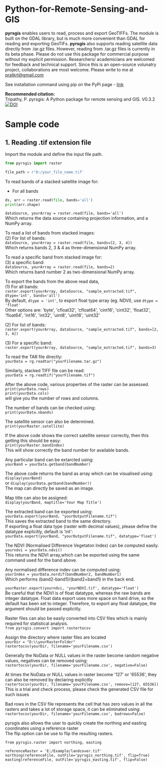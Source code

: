 # Python-for-Remote-Sensing-and-GIS
**pyrsgis** enables users to read, process and export GeoTIFFs. The module is built on the GDAL library, but is much more convenient than GDAL for reading and exporting GeoTIFs. **pyrsgis** also supports reading satellite data directly from .tar.gz files. However, reading from .tar.gz files is currently in its beta phase. Please do not use this package for commercial purpose without my explicit permission. Researchers/ academicians are welcomed for feedback and technical support. Since this is an open-source volunatry project, collaborations are most welcome. Please write to me at [pratkrt@gmail.com](mailto:pratkrt@gmail.com)


See installation command using pip on the PyPi page - [link](https://pypi.org/project/pyrsgis/)<br/>

**Recommended citation:**<br/>
Tripathy, P. pyrsgis: A Python package for remote sensing and GIS. V0.3.2 [![DOI](https://zenodo.org/badge/DOI/10.5281/zenodo.3470674.svg)](https://doi.org/10.5281/zenodo.3470674)

# Sample code
## 1. Reading .tif extension file
Import the module and define the input file path.<br/>
```Python
from pyrsgis import raster

file_path = r'D:/your_file_name.tif'
```
To read bands of a stacked satellite image for:<br>
* For all bands<br/>
```Python
ds, arr = raster.read(file, bands='all')
print(arr.shape)
```
`dataSource, yourArray = raster.read(file, bands='all')`<br/>
Which returns the data source containing projection information, and a NumPy array.<br/>

To read a list of bands from stacked images:<br/>
(2) For list of bands:<br/>
`dataSource, yourArray = raster.read(file, bands=[2, 3, 4])`<br/>
Which returns bands 2, 3 & 4 as three-dimensional NumPy array.<br/>

To read a specific band from stacked image for:<br/>
(3) a specific band:<br/>
`dataSource, yourArray = raster.read(file, bands=2)`<br/>
Which returns band number 2 as two-dimensional NumPy array.<br/>

To export the bands from the above read data,<br/>
(1) For all bands:<br/>
`raster.export(yourArray, dataSource, "sample_extracted.tif", dtype='int', bands='all')`<br/>
By default, `dtype = 'int'`, to export float type array (eg. NDVI), use `dtype = 'float'`<br/>
Other options are: 'byte', 'cfloat32', 'cfloat64', 'cint16', 'cint32', 'float32', 'float64', 'int16', 'int32', 'uint8', 'uint16', 'uint32'

(2) For list of bands:<br/>
`raster.export(yourArray, dataSource, "sample_extracted.tif", bands=[2, 3, 4])`<br/>

(3) For a specific band:<br/>
`raster.export(yourArray, dataSource, "sample_extracted.tif", bands=3)`<br/>


To read the TAR file directly:<br/>
`yourData = rg.readtar("yourFilename.tar.gz")`<br/>

Similarly, stacked TIFF file can be read:<br/>
`yourData = rg.readtif("yourFilename.tif")`<br/>

After the above code, various properties of the raster can be assessed.<br/>
`print(yourData.rows)`<br/>
`print(yourData.cols)`<br/>
will give you the number of rows and columns.<br/>

The number of bands can be checked using:<br/>
`print(yourData.nbands)`<br/>

The satellite sensor can also be determined.<br/>
`print(yourRaster.satellite)`<br/>

If the above code shows the correct satellite sensor correctly, then this getting this should be easy:<br/>
`print(yourRaster.bandIndex)`<br/>
This will show correctly the band number for available bands.<br/>

Any particular band can be extarcted using:<br/>
`yourBand = yourData.getband(bandNumber)`<br/>

The above code returns the band as array which can be visualised using:<br/>
`display(yourBand)`<br/>
or
`display(yourData.getband(bandNumber))`<br/>
The map can directly be saved as an image.<br/>

Map title can also be assigned:<br/>
`display(yourBand, maptitle='Your Map Title')`<br/>

The extracted band can be exported using:<br/>
`yourData.export(yourBand, "yourOutputFilename.tif")`<br/>
This saves the extracted band to the same directory.<br/>
If exporting a float data type (raster with decimal values), please define the datatype explicitly, default is 'int':<br/>
`yourData.export(yourBand, "yourOutputFilename.tif", datatype='float')`<br/>

The NDVI (Normalised Difference Vegetaton Index) can be computed easily.<br/>
`yourndvi = yourData.ndvi()`<br/>
This returns the NDVI array,which can be exported using the same command used for the band above.<br/>

Any normalised difference indev can be computed using:<br/>
`yourIndex = yourData.nordif(bandNumber2, bandNumber1)`<br/>
Which performs (band2-band1)/(band2+band1) in the back end.<br/>

`yourRaster.export(yourndvi, 'yourNDVI.tif', datatype='float')`<br/>
Be careful that the NDVI is of float datatype, whereas the raw bands are integer datatype. Float data export uses more space on hard drive, so the default has been set to integer. Therefore, to export any float datatype, the argument should be passed explicitly.<br/>

Raster files can also be easily converted into CSV files which is mainly required for statistical analysis.<br/>
`from pyrsgis.convert import rastertocsv`<br/>

Assign the directory where raster files are located<br/>
`yourDir = "D:\\yourRasterFolder"`<br/>
`rastertocsv(yourDir, filename='yourFilename.csv')`<br/>

Generally the NoData or NULL values in the raster become random negative values, negatives can be removed using:<br/>
`rastertocsv(yourDir, filename='yourFilename.csv', negative=False)`<br/>

At times the NoData or NULL values in raster become '127' or '65536', they can also be removed by declaring explicitly<br/>
`rastertocsv(yourDir, filename='yourFilename.csv', remove=[127, 65536])`<br/>
This is a trial and check process, please check the generated CSV file for such issues<br/>

Bad rows in the CSV file represents the cell that has zero values in all the rasters and takes a lot of storage space, it can be eliminated using:<br/>
`rastertocsv(yourDir, filename='yourFilename.csv', badrows=False)`<br/>

pyrsgis also allows the user to quickly create the northing and easting coordinates using a reference raster<br/>
The flip option can be use to flip the resulting rasters.<br/>

`from pyrsgis.raster import northing, easting`<br/>

`referenceRaster = 'E:/Example/landcover.tif'`<br/>
`northing(referenceFile, outFile='pyrsgis_northing.tif', flip=True)`<br/>
`easting(referenceFile, outFile='pyrsgis_easting.tif', flip=False)`<br/>

